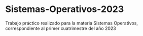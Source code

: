 # Sistemas-Operativos-2023
Trabajo práctico realizado para la materia Sistemas Operativos, correspondiente al primer cuatrimestre del año 2023
